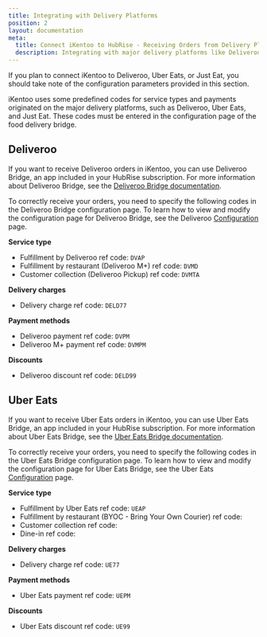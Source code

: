 ```yaml
---
title: Integrating with Delivery Platforms
position: 2
layout: documentation
meta:
  title: Connect iKentoo to HubRise - Receiving Orders from Delivery Platforms
  description: Integrating with major delivery platforms like Deliveroo, Uber Eats, and Just Eat requires you to specify particular ref codes in the configuration page for the delivery platform bridge.
---
```


If you plan to connect iKentoo to Deliveroo, Uber Eats, or Just Eat, you should take note of the configuration parameters provided in this section.

iKentoo uses some predefined codes for service types and payments originated on the major delivery platforms, such as Deliveroo, Uber Eats, and Just Eat. These codes must be entered in the configuration page of the food delivery bridge.

## Deliveroo

If you want to receive Deliveroo orders in iKentoo, you can use Deliveroo Bridge, an app included in your HubRise subscription. For more information about Deliveroo Bridge, see the [Deliveroo Bridge documentation](/apps/deliveroo).

To correctly receive your orders, you need to specify the following codes in the Deliveroo Bridge configuration page.
To learn how to view and modify the configuration page for Deliveroo Bridge, see the Deliveroo [Configuration](/apps/deliveroo/configuration) page.

**Service type**

- Fulfillment by Deliveroo ref code: `DVAP`
- Fulfillment by restaurant (Deliveroo M+) ref code: `DVMD`
- Customer collection (Deliveroo Pickup) ref code: `DVMTA`

**Delivery charges**

- Delivery charge ref code: `DELD77`

**Payment methods**

- Deliveroo payment ref code: `DVPM`
- Deliveroo M+ payment ref code: `DVMPM`

**Discounts**

- Deliveroo discount ref code: `DELD99`

## Uber Eats

If you want to receive Uber Eats orders in iKentoo, you can use Uber Eats Bridge, an app included in your HubRise subscription. For more information about Uber Eats Bridge, see the [Uber Eats Bridge documentation](/apps/uber-eats).

To correctly receive your orders, you need to specify the following codes in the Uber Eats Bridge configuration page.
To learn how to view and modify the configuration page for Uber Eats Bridge, see the Uber Eats [Configuration](/apps/uber-eats/configuration) page.

**Service type**

- Fulfillment by Uber Eats ref code: `UEAP`
- Fulfillment by restaurant (BYOC - Bring Your Own Courier) ref code:
- Customer collection ref code:
- Dine-in ref code:

**Delivery charges**

- Delivery charge ref code: `UE77`

**Payment methods**

- Uber Eats payment ref code: `UEPM`

**Discounts**

- Uber Eats discount ref code: `UE99`
